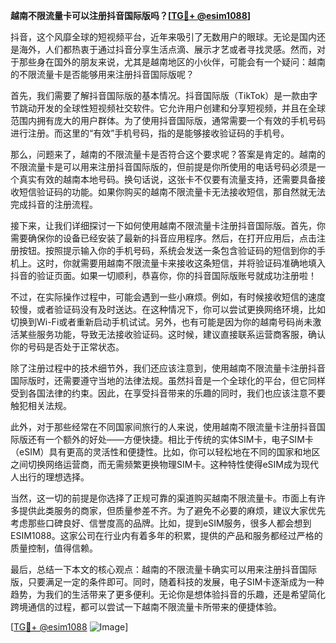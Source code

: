 **越南不限流量卡可以注册抖音国际版吗？[[TG💪+ @esim1088](https://t.me/s/esim1088)]**

抖音，这个风靡全球的短视频平台，近年来吸引了无数用户的眼球。无论是国内还是海外，人们都热衷于通过抖音分享生活点滴、展示才艺或者寻找灵感。然而，对于那些身在国外的朋友来说，尤其是越南地区的小伙伴，可能会有一个疑问：越南的不限流量卡是否能够用来注册抖音国际版呢？

首先，我们需要了解抖音国际版的基本情况。抖音国际版（TikTok）是一款由字节跳动开发的全球性短视频社交软件。它允许用户创建和分享短视频，并且在全球范围内拥有庞大的用户群体。为了使用抖音国际版，通常需要一个有效的手机号码进行注册。而这里的“有效”手机号码，指的是能够接收验证码的手机号。

那么，问题来了，越南的不限流量卡是否符合这个要求呢？答案是肯定的。越南的不限流量卡是可以用来注册抖音国际版的，但前提是你所使用的电话号码必须是一个真实有效的越南本地号码。换句话说，这张卡不仅要有流量支持，还需要具备接收短信验证码的功能。如果你购买的越南不限流量卡无法接收短信，那自然就无法完成抖音的注册流程。

接下来，让我们详细探讨一下如何使用越南不限流量卡注册抖音国际版。首先，你需要确保你的设备已经安装了最新的抖音应用程序。然后，在打开应用后，点击注册按钮。按照提示输入你的手机号码，系统会发送一条包含验证码的短信到你的手机上。这时，你就需要用越南不限流量卡来接收这条短信，并将验证码准确地填入抖音的验证页面。如果一切顺利，恭喜你，你的抖音国际版账号就成功注册啦！

不过，在实际操作过程中，可能会遇到一些小麻烦。例如，有时候接收短信的速度较慢，或者验证码没有及时送达。在这种情况下，你可以尝试更换网络环境，比如切换到Wi-Fi或者重新启动手机试试。另外，也有可能是因为你的越南号码尚未激活某些服务功能，导致无法接收验证码。这时候，建议直接联系运营商客服，确认你的号码是否处于正常状态。

除了注册过程中的技术细节外，我们还应该注意到，使用越南不限流量卡注册抖音国际版时，还需要遵守当地的法律法规。虽然抖音是一个全球化的平台，但它同样受到各国法律的约束。因此，在享受抖音带来的乐趣的同时，我们也应该注意不要触犯相关法规。

此外，对于那些经常在不同国家间旅行的人来说，使用越南不限流量卡注册抖音国际版还有一个额外的好处——方便快捷。相比于传统的实体SIM卡，电子SIM卡（eSIM）具有更高的灵活性和便捷性。比如，你可以轻松地在不同的国家和地区之间切换网络运营商，而无需频繁更换物理SIM卡。这种特性使得eSIM成为现代人出行的理想选择。

当然，这一切的前提是你选择了正规可靠的渠道购买越南不限流量卡。市面上有许多提供此类服务的商家，但质量参差不齐。为了避免不必要的麻烦，建议大家优先考虑那些口碑良好、信誉度高的品牌。比如，提到eSIM服务，很多人都会想到ESIM1088。这家公司在行业内有着多年的积累，提供的产品和服务都经过严格的质量控制，值得信赖。

最后，总结一下本文的核心观点：越南的不限流量卡确实可以用来注册抖音国际版，只要满足一定的条件即可。同时，随着科技的发展，电子SIM卡逐渐成为一种趋势，为我们的生活带来了更多便利。无论你是想体验抖音的乐趣，还是希望简化跨境通信的过程，都可以尝试一下越南不限流量卡所带来的便捷体验。

[[TG💪+ @esim1088](https://t.me/s/esim1088) ![Image](https://i.postimg.cc/4NQfJmqS/Snipaste-2025-05-13-00-14-12.png)]